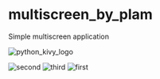 # multiscreen_by_plam
Simple multiscreen application

![python_kivy_logo](https://user-images.githubusercontent.com/117172634/230575424-c9956042-15b4-41ec-b9cd-def29120f67f.jpg)

![second](https://user-images.githubusercontent.com/117172634/230575951-c568bb7c-767c-4088-9891-8ae2426b4b06.JPG)
![third](https://user-images.githubusercontent.com/117172634/230575954-14ca6300-90c6-4c0c-b565-73cc5a490ffc.JPG)
![first](https://user-images.githubusercontent.com/117172634/230575960-d0502fb5-f4cc-4f4c-9849-3b305fdc6216.JPG)

